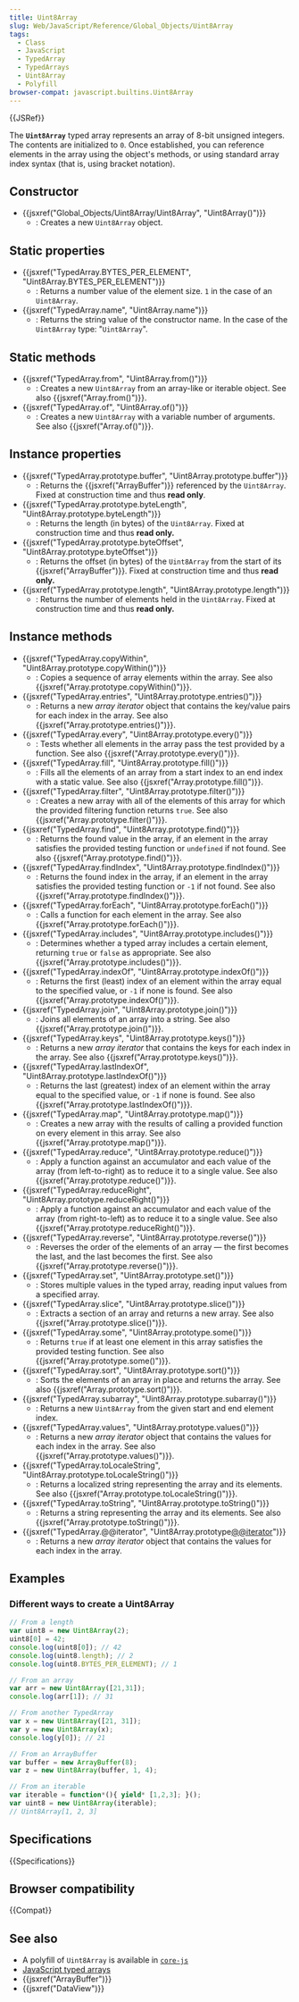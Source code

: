 ```yaml
---
title: Uint8Array
slug: Web/JavaScript/Reference/Global_Objects/Uint8Array
tags:
  - Class
  - JavaScript
  - TypedArray
  - TypedArrays
  - Uint8Array
  - Polyfill
browser-compat: javascript.builtins.Uint8Array
---
```

{{JSRef}}

The **`Uint8Array`** typed array represents an array of 8-bit unsigned integers.
The contents are initialized to `0`. Once established, you can reference
elements in the array using the object's methods, or using standard array index
syntax (that is, using bracket notation).

## Constructor

*   {{jsxref("Global_Objects/Uint8Array/Uint8Array", "Uint8Array()")}}
    *   : Creates a new `Uint8Array` object.

## Static properties

*   {{jsxref("TypedArray.BYTES_PER_ELEMENT", "Uint8Array.BYTES_PER_ELEMENT")}}
    *   : Returns a number value of the element size. `1` in the case of an
        `Uint8Array`.
*   {{jsxref("TypedArray.name", "Uint8Array.name")}}
    *   : Returns the string value of the constructor name. In the case of the
        `Uint8Array` type: "`Uint8Array`".

## Static methods

*   {{jsxref("TypedArray.from", "Uint8Array.from()")}}
    *   : Creates a new `Uint8Array` from an array-like or iterable object. See also
        {{jsxref("Array.from()")}}.
*   {{jsxref("TypedArray.of", "Uint8Array.of()")}}
    *   : Creates a new `Uint8Array` with a variable number of arguments. See also
        {{jsxref("Array.of()")}}.

## Instance properties

*   {{jsxref("TypedArray.prototype.buffer", "Uint8Array.prototype.buffer")}}
    *   : Returns the {{jsxref("ArrayBuffer")}} referenced by the
        `Uint8Array`. Fixed at construction time and thus **read only**.
*   {{jsxref("TypedArray.prototype.byteLength", "Uint8Array.prototype.byteLength")}}
    *   : Returns the length (in bytes) of the `Uint8Array`. Fixed at construction
        time and thus **read only.**
*   {{jsxref("TypedArray.prototype.byteOffset", "Uint8Array.prototype.byteOffset")}}
    *   : Returns the offset (in bytes) of the `Uint8Array` from the start of its
        {{jsxref("ArrayBuffer")}}. Fixed at construction time and thus **read
        only.**
*   {{jsxref("TypedArray.prototype.length", "Uint8Array.prototype.length")}}
    *   : Returns the number of elements held in the `Uint8Array`. Fixed at
        construction time and thus **read only.**

## Instance methods

*   {{jsxref("TypedArray.copyWithin", "Uint8Array.prototype.copyWithin()")}}
    *   : Copies a sequence of array elements within the array. See also
        {{jsxref("Array.prototype.copyWithin()")}}.
*   {{jsxref("TypedArray.entries", "Uint8Array.prototype.entries()")}}
    *   : Returns a new *array iterator* object that contains the key/value pairs
        for each index in the array. See also
        {{jsxref("Array.prototype.entries()")}}.
*   {{jsxref("TypedArray.every", "Uint8Array.prototype.every()")}}
    *   : Tests whether all elements in the array pass the test provided by a
        function. See also {{jsxref("Array.prototype.every()")}}.
*   {{jsxref("TypedArray.fill", "Uint8Array.prototype.fill()")}}
    *   : Fills all the elements of an array from a start index to an end index with
        a static value. See also {{jsxref("Array.prototype.fill()")}}.
*   {{jsxref("TypedArray.filter", "Uint8Array.prototype.filter()")}}
    *   : Creates a new array with all of the elements of this array for which the
        provided filtering function returns `true`. See also
        {{jsxref("Array.prototype.filter()")}}.
*   {{jsxref("TypedArray.find", "Uint8Array.prototype.find()")}}
    *   : Returns the found value in the array, if an element in the array satisfies
        the provided testing function or `undefined` if not found. See also
        {{jsxref("Array.prototype.find()")}}.
*   {{jsxref("TypedArray.findIndex", "Uint8Array.prototype.findIndex()")}}
    *   : Returns the found index in the array, if an element in the array satisfies
        the provided testing function or `-1` if not found. See also
        {{jsxref("Array.prototype.findIndex()")}}.
*   {{jsxref("TypedArray.forEach", "Uint8Array.prototype.forEach()")}}
    *   : Calls a function for each element in the array. See also
        {{jsxref("Array.prototype.forEach()")}}.
*   {{jsxref("TypedArray.includes", "Uint8Array.prototype.includes()")}}
    *   : Determines whether a typed array includes a certain element, returning
        `true` or `false` as appropriate. See also
        {{jsxref("Array.prototype.includes()")}}.
*   {{jsxref("TypedArray.indexOf", "Uint8Array.prototype.indexOf()")}}
    *   : Returns the first (least) index of an element within the array equal to
        the specified value, or `-1` if none is found. See also
        {{jsxref("Array.prototype.indexOf()")}}.
*   {{jsxref("TypedArray.join", "Uint8Array.prototype.join()")}}
    *   : Joins all elements of an array into a string. See also
        {{jsxref("Array.prototype.join()")}}.
*   {{jsxref("TypedArray.keys", "Uint8Array.prototype.keys()")}}
    *   : Returns a new *array iterator* that contains the keys for each index in
        the array. See also {{jsxref("Array.prototype.keys()")}}.
*   {{jsxref("TypedArray.lastIndexOf", "Uint8Array.prototype.lastIndexOf()")}}
    *   : Returns the last (greatest) index of an element within the array equal to
        the specified value, or `-1` if none is found. See also
        {{jsxref("Array.prototype.lastIndexOf()")}}.
*   {{jsxref("TypedArray.map", "Uint8Array.prototype.map()")}}
    *   : Creates a new array with the results of calling a provided function on
        every element in this array. See also
        {{jsxref("Array.prototype.map()")}}.
*   {{jsxref("TypedArray.reduce", "Uint8Array.prototype.reduce()")}}
    *   : Apply a function against an accumulator and each value of the array (from
        left-to-right) as to reduce it to a single value. See also
        {{jsxref("Array.prototype.reduce()")}}.
*   {{jsxref("TypedArray.reduceRight", "Uint8Array.prototype.reduceRight()")}}
    *   : Apply a function against an accumulator and each value of the array (from
        right-to-left) as to reduce it to a single value. See also
        {{jsxref("Array.prototype.reduceRight()")}}.
*   {{jsxref("TypedArray.reverse", "Uint8Array.prototype.reverse()")}}
    *   : Reverses the order of the elements of an array — the first becomes the
        last, and the last becomes the first. See also
        {{jsxref("Array.prototype.reverse()")}}.
*   {{jsxref("TypedArray.set", "Uint8Array.prototype.set()")}}
    *   : Stores multiple values in the typed array, reading input values from a
        specified array.
*   {{jsxref("TypedArray.slice", "Uint8Array.prototype.slice()")}}
    *   : Extracts a section of an array and returns a new array. See also
        {{jsxref("Array.prototype.slice()")}}.
*   {{jsxref("TypedArray.some", "Uint8Array.prototype.some()")}}
    *   : Returns `true` if at least one element in this array satisfies the
        provided testing function. See also
        {{jsxref("Array.prototype.some()")}}.
*   {{jsxref("TypedArray.sort", "Uint8Array.prototype.sort()")}}
    *   : Sorts the elements of an array in place and returns the array. See also
        {{jsxref("Array.prototype.sort()")}}.
*   {{jsxref("TypedArray.subarray", "Uint8Array.prototype.subarray()")}}
    *   : Returns a new `Uint8Array` from the given start and end element index.
*   {{jsxref("TypedArray.values", "Uint8Array.prototype.values()")}}
    *   : Returns a new *array iterator* object that contains the values for each
        index in the array. See also
        {{jsxref("Array.prototype.values()")}}.
*   {{jsxref("TypedArray.toLocaleString", "Uint8Array.prototype.toLocaleString()")}}
    *   : Returns a localized string representing the array and its elements. See
        also {{jsxref("Array.prototype.toLocaleString()")}}.
*   {{jsxref("TypedArray.toString", "Uint8Array.prototype.toString()")}}
    *   : Returns a string representing the array and its elements. See also
        {{jsxref("Array.prototype.toString()")}}.
*   {{jsxref("TypedArray.@@iterator", "Uint8Array.prototype[@@iterator]()")}}
    *   : Returns a new *array iterator* object that contains the values for each
        index in the array.

## Examples

### Different ways to create a Uint8Array

```js
// From a length
var uint8 = new Uint8Array(2);
uint8[0] = 42;
console.log(uint8[0]); // 42
console.log(uint8.length); // 2
console.log(uint8.BYTES_PER_ELEMENT); // 1

// From an array
var arr = new Uint8Array([21,31]);
console.log(arr[1]); // 31

// From another TypedArray
var x = new Uint8Array([21, 31]);
var y = new Uint8Array(x);
console.log(y[0]); // 21

// From an ArrayBuffer
var buffer = new ArrayBuffer(8);
var z = new Uint8Array(buffer, 1, 4);

// From an iterable
var iterable = function*(){ yield* [1,2,3]; }();
var uint8 = new Uint8Array(iterable);
// Uint8Array[1, 2, 3]
```

## Specifications

{{Specifications}}

## Browser compatibility

{{Compat}}

## See also

*   A polyfill of `Uint8Array` is available in
    [`core-js`](https://github.com/zloirock/core-js#ecmascript-typed-arrays)
*   [JavaScript typed arrays](/en-US/docs/Web/JavaScript/Typed_arrays)
*   {{jsxref("ArrayBuffer")}}
*   {{jsxref("DataView")}}
